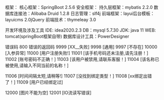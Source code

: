 框架：
核心框架：SpringBoot 2.5.6
安全框架：
持久层框架：mybatis 2.2.0
数据库连接池：Alibaba Druid 1.2.8
日志管理：slf4j
前端框架：layui后台模板：layuicms 2.0jQuery
前端技术：thymeleay 3.0

开发环境及涉及工具
IDE: idea2020.2.3
DB：mysql 5.7.30
JDK: java 11
WEB: tomcat(springBoot框架自带)
数据库设计工具：PowerDesigner

错误码
800 错误的返回码
9999 [XX__失败]
9998 [通用]
9997 [不存在]
10000 [入参异常]
11000 [用户注册失败!]
11001 [该手机号码还未注册,请先注册！]
11002 [账号密码不正确！]
11003 [该用户被禁用,请联系客服！]
11004 [该名称已被使用,请输入不同当前的名称！]

11006 [时间间隔太短,请稍等!]
11007 [没找到绑定类型！]
11008 [xx绑定出错了！]
11009 [用户已经绑定过]


12000 [图片不能为空]
12001 [IO流读写错误]
